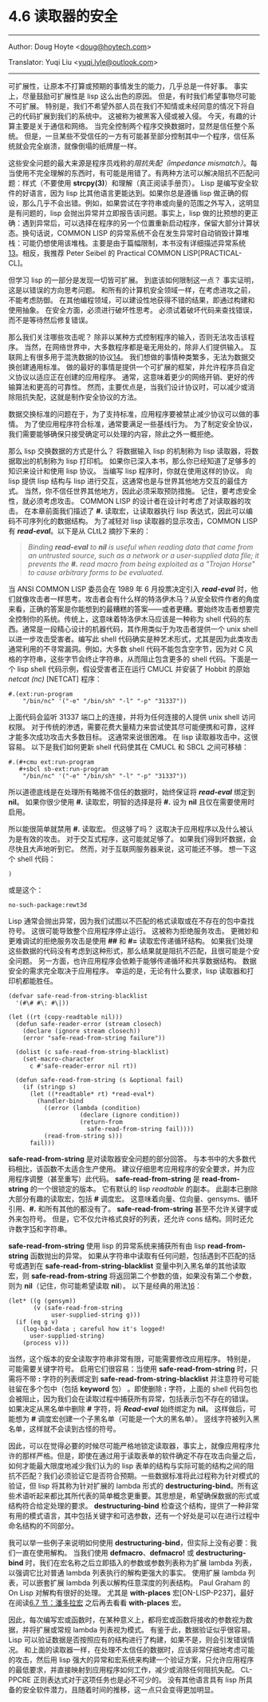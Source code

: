# 4.6 读取器的安全

---

Author: Doug Hoyte <[doug@hoytech.com](mailto:doug@hoytech.com)>

Translator: Yuqi Liu <[yuqi.lyle@outlook.com](mailto:yuqi.lyle@outlook.com)>

---

可扩展性，让原本不打算或预期的事情发生的能力，几乎总是一件好事。 事实上，尽量鼓励可扩展性是 lisp 这么出色的原因。 但是，有时我们希望事物尽可能不可扩展。 特别是，我们不希望外部人员在我们不知情或未经同意的情况下将自己的代码扩展到我们的系统中。 这被称为被黑客入侵或被入侵。 今天，有趣的计算主要是关于通信和网络。 当完全控制两个程序交换数据时，显然是信任整个系统。 但是，一旦某些不受信任的一方有可能甚至部分控制其中一个程序，信任系统就会完全崩溃，就像倒塌的纸牌屋一样。

这些安全问题的最大来源是程序员戏称的*阻抗失配（impedance mismatch）*。每当使用不完全理解的东西时，有可能是用错了。有两种方法可以解决阻抗不匹配问题：样式（不要使用 **strcpy(3)**）和理解（真正阅读手册页）。 Lisp 是编写安全软件的好语言，因为 lisp 比其他语言更能达到。如果你总是遵循 lisp 做正确的假设，那么几乎不会出错。例如，如果尝试在字符串或向量的范围之外写入，这明显是有问题的，lisp 会抛出异常并立即报告该问题。事实上，lisp 做的比预想的更正确：遇到异常后，可以选择在程序的另一个位置重新启动程序，保留大部分计算状态。换句话说，COMMON LISP 的异常系统不会在发生异常时自动销毁计算堆栈：可能仍想使用该堆栈。主要是由于篇幅限制，本书没有详细描述异常系统[13](https://letoverlambda.com/index.cl/guest/chap4.html#)。相反，我推荐 Peter Seibel 的 Practical COMMON LISP[PRACTICAL-CL]。

但学习 lisp 的一部分是发现一切皆可扩展。 到底该如何限制这一点？ 事实证明，这是以错误的方向思考问题。 和所有的计算机安全领域一样，在考虑进攻之前，不能考虑防御。 在其他编程领域，可以建设性地获得不错的结果，即通过构建和使用抽象。 在安全方面，必须进行破坏性思考。 必须试着破坏代码来查找错误，而不是等待然后修复错误。

那么我们关注哪些攻击呢？ 除非以某种方式控制程序的输入，否则无法攻击该程序。 当然，在网络世界中，大多数程序都是毫无用处的，除非人们提供输入。 互联网上有很多用于混洗数据的协议[14](https://letoverlambda.com/index.cl/guest/chap4.html#)。 我们想做的事情种类繁多，无法为数据交换创建通用标准。 做的最好的事情是提供一个可扩展的框架，并允许程序员自定义协议以适应正在创建的应用程序。 通常，这意味着更少的网络开销、更好的传输算法和更高的可靠性。 然而，主要优点是，当我们设计协议时，可以减少或消除阻抗失配，这就是制作安全协议的方法。

数据交换标准的问题在于，为了支持标准，应用程序要被禁止减少协议可以做的事情。 为了使应用程序符合标准，通常要满足一些基线行为。 为了制定安全协议，我们需要能够确保只接受确定可以处理的内容，除此之外一概拒绝。

那么 lisp 交换数据的方式是什么？ 将数据输入 lisp 的机制称为 lisp 读取器，将数据取出的机制称为 lisp 打印机。 如果你已深入本书，那么你已经知道了足够多的知识来设计和使用 lisp 协议。 当编写 lisp 程序时，你就在使用这样的协议。 向 lisp 提供 lisp 结构与 lisp 进行交互，这通常也是与世界其他地方交互的最佳方式。 当然，你不信任世界其他地方，因此必须采取预防措施。 记住，要考虑安全性，就必须考虑攻击。 COMMON LISP 的设计者在设计时考虑了对读取器的攻击。 在本章前面我们描述了 **#.** 读取宏，让读取器执行 lisp 表达式，因此可以编码不可序列化的数据结构。 为了减轻对 lisp 读取器的显示攻击，COMMON LISP 有 __*read-eval*__。以下是从 CLtL2 摘抄下来的：

> _Binding ***read-eval*** to **nil** is useful when reading data that came from an untrusted source, such as a network or a user-supplied data file; it prevents the **#.** read macro from being exploited as a "Trojan Horse" to cause arbitrary forms to be evaluated._

当 ANSI COMMON LISP 委员会在 1989 年 6 月投票决定引入 __*read-eval*__ 时，他们就像攻击者一样思考。攻击者会有什么样的特洛伊木马？从安全软件作者的角度来看，正确的答案是你能想到的最糟糕的答案——或者更糟。要始终攻击者想要完全控制你的系统。传统上，这意味着特洛伊木马应该是一种称为 shell 代码的东西。通常是一段精心设计的机器代码，其作用类似于为攻击者提供一个 unix shell 以进一步攻击受害者。编写此 shell 代码确实是种艺术形式，尤其是因为此类攻击通常利用的不寻常漏洞。例如，大多数 shell 代码不能包含空字节，因为对 C 风格的字符串，这些字节会终止字符串，从而阻止包含更多的 shell 代码。下面是一个 lisp shell 代码示例，假设受害者正在运行 CMUCL 并安装了 Hobbit 的原始 *netcat (nc)* [NETCAT] 程序：
```
#.(ext:run-program
    "/bin/nc" '("-e" "/bin/sh" "-l" "-p" "31337"))
```
上面代码会监听 31337 端口上的连接，并将为任何连接的人提供 unix shell 访问权限。 对于传统的渗透，需要花费大量精力来尝试使其尽可能便携和可靠，这样才能多次成功攻击大多数目标。 这通常来说很困难。 在 lisp 读取器攻击中，这很容易。 以下是我们如何更新 shell 代码使其在 CMUCL 和 SBCL 之间可移植：
```
#.(#+cmu ext:run-program
   #+sbcl sb-ext:run-program
    "/bin/nc" '("-e" "/bin/sh" "-l" "-p" "31337"))
```
所以道德底线是在处理所有略微不信任的数据时，始终保证将 __*read-eval*__ 绑定到 **nil**。 如果你很少使用 **#.** 读取宏，明智的选择是将 **#.** 设为 **nil** 且仅在需要使用时启用。

所以能很简单就禁用 **#.** 读取宏。 但这够了吗？ 这取决于应用程序以及什么被认为是有效的攻击。 对于交互式程序，这可能就足够了。 如果我们得到坏数据，会尽快且大声地听到它。 然而，对于互联网服务器来说，这可能还不够。 想一下这个 shell 代码：
```
)
```
或是这个：
```
no-such-package:rewt3d
```
Lisp 通常会抛出异常，因为我们试图以不匹配的格式读取或在不存在的包中查找符号。 这很可能导致整个应用程序停止运行。 这被称为拒绝服务攻击。 更微妙和更难调试的拒绝服务攻击是使用 **##** 和 **#=** 读取宏传递循环结构。 如果我们处理这些数据的代码没有考虑到这种形式，那么结果就是阻抗不匹配，且很可能是个安全问题。 另一方面，也许应用程序会依赖于能够传递循环和共享数据结构。 数据安全的需求完全取决于应用程序。 幸运的是，无论有什么要求，lisp 读取器和打印机都能胜任。
```
(defvar safe-read-from-string-blacklist
  '(#\# #\: #\|))

(let ((rt (copy-readtable nil)))
  (defun safe-reader-error (stream closech)
    (declare (ignore stream closech))
    (error "safe-read-from-string failure"))

  (dolist (c safe-read-from-string-blacklist)
    (set-macro-character
      c #'safe-reader-error nil rt))

  (defun safe-read-from-string (s &optional fail)
    (if (stringp s)
      (let ((*readtable* rt) *read-eval*)
        (handler-bind
          ((error (lambda (condition)
                    (declare (ignore condition))
                    (return-from
                      safe-read-from-string fail))))
          (read-from-string s)))
      fail)))
```
**safe-read-from-string** 是对读取器安全问题的部分回答。 与本书中的大多数代码相比，该函数不太适合生产使用。 建议仔细思考应用程序的安全要求，并为应用程序调整（甚至重写）此代码。 **safe-read-from-string** 是 **read-from-string** 的一个很锁定的版本。 它有默认的 lisp *readtable* 的副本。 此副本已删除大部分有趣的读取宏，包括 **#** 调度宏。 这意味着向量、位向量、gensyms、循环引用、**#.** 和所有其他的都没有了。 **safe-read-from-string** 甚至不允许关键字或外来包符号。 但是，它不仅允许格式良好的列表，还允许 cons 结构。同时还允许数字[15](https://letoverlambda.com/index.cl/guest/chap4.html#)和字符串。

**safe-read-from-string** 使用 lisp 的异常系统来捕获所有由 lisp **read-from-string** 函数抛出的异常。 如果从字符串中读取有任何问题，包括遇到不匹配的括号或遇到在 **safe-read-from-string-blacklist** 变量中列入黑名单的其他读取宏，则 **safe-read-from-string** 将返回第二个参数的值，如果没有第二个参数，则为 **nil**（记住，你可能希望读取 **nil**）。 以下是经典的用法[16](https://letoverlambda.com/index.cl/guest/chap4.html#)：
```
(let* ((g (gensym))
       (v (safe-read-from-string
            user-supplied-string g)))
  (if (eq g v)
    (log-bad-data ; careful how it's logged!
      user-supplied-string)
    (process v)))
```
当然，这个版本的安全读取字符串非常有限，可能需要修改应用程序。 特别是，可能需要关键字符号。 启用它们很容易：当使用 **safe-read-from-string** 时，只需将不带 **:** 字符的列表绑定到 **safe-read-from-string-blacklist** 并注意符号可能驻留在多个包中（包括 **keyword** 包） 。即使删除 **:** 字符，上面的 shell 代码包也会被阻止，因为我们会在读取过程中捕获所有异常，包括表示包不存在的错误。 如果决定从黑名单中删除 **#** 字符，将 __*Read-eval*__ 始终绑定为 **nil**。 这样做后，可能想为 **#** 调度宏创建一个子黑名单（可能是一个大的黑名单）。 竖线字符被列入黑名单，这样就不会读到古怪的符号。

因此，可以在觉得必要的时候尽可能严格地锁定读取器，事实上，就像应用程序允许的那样严格。但是，即使在通过用于读取表单的软件确定不存在攻击向量之后，如何才能最大限度地减少我们认为的 lisp 表单的结构与实际可能的结构之间的阻抗不匹配？我们必须验证它是否符合预期。一些数据标准将此过程称为针对模式的验证，但 lisp 将其称为针对扩展的 lambda 形式的 **destructuring-bind**。所有这些术语听起来都比其所代表的简单概念更重要。其思想是，希望确保数据的形式或结构符合给定处理的要求。 **destructuring-bind** 检查这个结构，提供了一种非常有用的模式语言，其中包括关键字和可选参数，还有一个好处是可以在进行过程中命名结构的不同部分。

我可以举一些例子来说明如何使用 **destructuring-bind**，但实际上没有必要：我们一直在使用解构。 当我们使用 **defmacro**、**defmacro!** 或 **destructuring-bind** 时，我们在宏名称之后立即插入的参数或参数列表称为扩展 lambda 列表，以强调它比对普通 lambda 列表执行的解构更强大的事实。 使用扩展 lambda 列表，可以嵌套扩展 lambda 列表以解构任意深度的列表结构。 Paul Graham 的 On Lisp 对解构有很好的处理。 尤其是 **with-places** 宏[ON-LISP-P237]，最好在阅读[6.7 节：潘多拉宏](../Chapter06/6.7-pandoric-macros.md) 之后再去看看 **with-places** 宏。

因此，每次编写宏或函数时，在某种意义上，都将宏或函数将接收的参数视为数据，并将扩展或常规 lambda 列表视为模式。 有鉴于此，数据验证似乎很容易。 Lisp 可以验证数据是否按照应有的结构进行了构建，如果不是，则会引发错误情况。 和上面的读取器一样，在处理不太信任的数据时，应该非常仔细地考虑可能的攻击，然后用 lisp 强大的异常和宏系统来构建一个验证方案，只允许应用程序的最低要求，并直接映射到应用程序如何工作，减少或消除任何阻抗失配。 CL-PPCRE 正则表达式对于这项任务也是必不可少的。 没有其他语言具有 lisp 所具备的安全软件潜力，且随着时间的推移，这一点只会变得更加明显。
